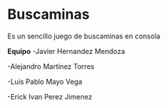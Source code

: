 # Buscaminas
Es un sencillo juego de buscaminas en consola

**Equipo**
-Javier Hernandez Mendoza

-Alejandro Martinez Torres

-Luis Pablo Mayo Vega

-Erick Ivan Perez Jimenez
                                  
